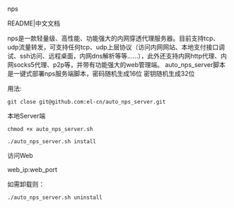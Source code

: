 nps

README|中文文档

nps是一款轻量级、高性能、功能强大的内网穿透代理服务器。目前支持tcp、udp流量转发，可支持任何tcp、udp上层协议（访问内网网站、本地支付接口调试、ssh访问、远程桌面，内网dns解析等等……），此外还支持内网http代理、内网socks5代理、p2p等，并带有功能强大的web管理端。
auto_nps_server脚本是一键式部署nps服务端脚本，密码随机生成16位 密钥随机生成32位

用法:

```
git close git@github.com:el-cn/auto_nps_server.git
```

本地Server端
```
chmod +x auto_nps_server.sh

./auto_nps_server.sh install

```

访问Web

web_ip:web_port


如需卸载则：
```
./auto_nps_server.sh uninstall
```
